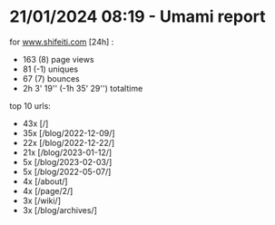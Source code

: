 # 21/01/2024 08:19 - Umami report
for www.shifeiti.com [24h] :

 - 163 (8) page views
 - 81 (-1) uniques
 - 67 (7) bounces
 - 2h 3' 19'' (-1h 35' 29'') totaltime


top 10 urls:
 - 43x [/]
 - 35x [/blog/2022-12-09/]
 - 22x [/blog/2022-12-22/]
 - 21x [/blog/2023-01-12/]
 - 5x [/blog/2023-02-03/]
 - 5x [/blog/2022-05-07/]
 - 4x [/about/]
 - 4x [/page/2/]
 - 3x [/wiki/]
 - 3x [/blog/archives/]


